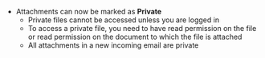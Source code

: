- Attachments can now be marked as **Private**
  - Private files cannot be accessed unless you are logged in
  - To access a private file, you need to have read permission on the file or read permission on the document to which the file is attached
  - All attachments in a new incoming email are private

